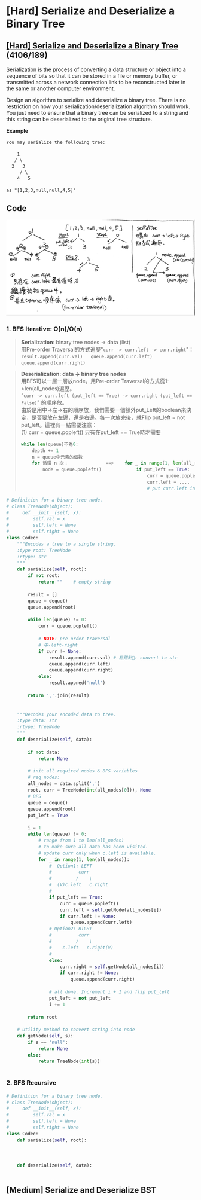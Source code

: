 # \[Hard\] Serialize and Deserialize a Binary Tree

## [\[Hard\] Serialize and Deserialize a Binary Tree](https://leetcode.com/problems/serialize-and-deserialize-binary-tree/)        \(4106/189\)

Serialization is the process of converting a data structure or object into a sequence of bits so that it can be stored in a file or memory buffer, or transmitted across a network connection link to be reconstructed later in the same or another computer environment.

Design an algorithm to serialize and deserialize a binary tree. There is no restriction on how your serialization/deserialization algorithm should work. You just need to ensure that a binary tree can be serialized to a string and this string can be deserialized to the original tree structure.

**Example**

```text
You may serialize the following tree:

    1
   / \
  2   3
     / \
    4   5

as "[1,2,3,null,null,4,5]"
```

## Code

![](../../.gitbook/assets/serialize-and-deserialize_binarytree.jpg)

### 1. BFS Iterative: O\(n\)/O\(n\)

> **Serialization**: binary tree nodes -&gt; data \(list\)  
> 用Pre-order Traversal的方式遍歷"`curr -> curr.left -> curr.right`"：  
> `result.append(curr.val)  
> queue.append(curr.left)  
> queue.append(curr.right)`

> **Deserialization: data -&gt; binary tree nodes**  
> 用BFS可以一層一層放node。用Pre-order Traversal的方式從1-&gt;len\(all\_nodes\)遍歷。  
> “`curr -> curr.left (put_left == True) -> curr.right (put_left == False)`" 的順序放。  
> 由於是用中-&gt;左-&gt;右的順序放，我們需要一個額外put\_Left的boolean來決定，是否要放在左邊，還是右邊。每一次放完後，就**Flip** put\_left = not put\_left。這裡有一點需要注意：  
> \(1\) curr = queue.popleft\(\) 只有在put\_left == True時才需要
>
> ```python
> while len(queue)不為0:
>     depth += 1
>     n = queue中元素的個數
>     for 循環 n 次：              ==>    for _ in range(1, len(all_nodes))
>         node = queue.popleft()             if put_left == True: 
>                                                curr = queue.popleft()
>                                                curr.left = ....
>                                                # put curr.left into the queue
> ```

```python
# Definition for a binary tree node.
# class TreeNode(object):
#     def __init__(self, x):
#         self.val = x
#         self.left = None
#         self.right = None
class Codec:
    """Encodes a tree to a single string.
    :type root: TreeNode
    :rtype: str
    """
    def serialize(self, root):
        if not root:
            return ""    # empty string
        
        result = []
        queue = deque()
        queue.append(root)
        
        while len(queue) != 0:
            curr = queue.popleft()
            
            # NOTE: pre-order traversal
            # 中-left-right
            if curr != None:
                result.append(curr.val) # 易錯點: convert to str 
                queue.append(curr.left)
                queue.append(curr.right)
            else:
                result.appned('null')
        
        return ','.join(result)
    
    
    """Decodes your encoded data to tree.        
    :type data: str
    :rtype: TreeNode
    """
    def deserialize(self, data):
        
        if not data:
            return None
        
        # init all required nodes & BFS variables
        # req nodes:
        all_nodes = data.split(',')
        root, curr = TreeNode(int(all_nodes[0])), None
        # BFS
        queue = deque()
        queue.append(root)
        put_left = True
        
        i = 1
        while len(queue) != 0:
            # range from 1 to len(all_nodes) 
            # to make sure all data has been visited.
            # update curr only when c.left is available. 
            for _ in range(1, len(all_nodes)):
                #  Option1: LEFT
                #          curr
                #         /    \
                #  (V)c.left   c.right
                #
                if put_left == True:
                    curr = queue.popleft()
                    curr.left = self.getNode(all_nodes[i])
                    if curr.left != None:
                        queue.append(curr.left)
                # Option2: RIGHT
                #          curr
                #         /    \
                #    c.left   c.right(V)
                #                
                else:
                    curr.right = self.getNode(all_nodes[i])
                    if curr.right != None:
                        queue.append(curr.right)
                
                # all done. Increment i + 1 and flip put_left 
                put_left = not put_left
                i += 1
            
        return root
    
    # Utility method to convert string into node        
    def getNode(self, s):
        if s == 'null':
            return None
        else:
            return TreeNode(int(s))
                
```

### 2. BFS Recursive

```python
# Definition for a binary tree node.
# class TreeNode(object):
#     def __init__(self, x):
#         self.val = x
#         self.left = None
#         self.right = None
class Codec:
    def serialize(self, root):
        
        

    def deserialize(self, data):
        
```

## \[Medium\] Serialize and Deserialize BST

